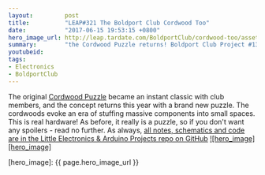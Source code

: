 ```yaml
---
layout:         post
title:          "LEAP#321 The Boldport Club Cordwood Too"
date:           "2017-06-15 19:53:15 +0800"
hero_image_url: http://leap.tardate.com/BoldportClub/cordwood-too/assets/cordwood-too_build.jpg
summary:        "the Cordwood Puzzle returns! Boldport Club Project #13, May 2017"
youtubeid:
tags:
- Electronics
- BoldportClub
---
```


The original [Cordwood Puzzle](https://github.com/tardate/LittleArduinoProjects/tree/master/BoldportClub/cordwood)
became an instant classic with club members, and the concept returns this year with a brand new puzzle.
The cordwoods evoke an era of stuffing massive components into small spaces. This is real hardware!
As before, it really is a puzzle, so if you don't want any spoilers - read no further.
As always, [all notes, schematics and code are in the Little Electronics & Arduino Projects repo on GitHub][project]
[![hero_image][hero_image]][project]

[leap]: http://leap.tardate.com
[project]: https://github.com/tardate/LittleArduinoProjects/tree/master/BoldportClub/cordwood-too
[hero_image]: {{ page.hero_image_url }}
